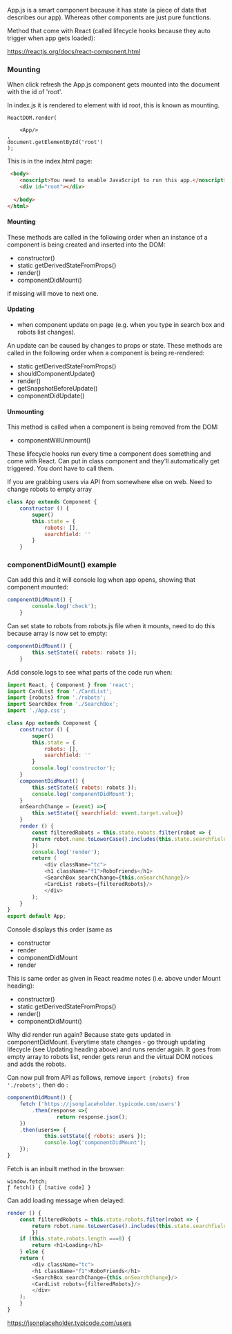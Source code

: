 

App.js is a smart component because it has state (a piece of data that describes our app). Whereas other components are just pure functions.

Method that come with React (called lifecycle hooks because they auto trigger when app gets loaded):

https://reactjs.org/docs/react-component.html

### Mounting ###

When click refresh the App.js component gets mounted into the document with the id of 'root'.

In index.js it is rendered to element with id root, this is known as mounting. 
```
ReactDOM.render(

	<App/>
,
document.getElementById('root')
);
```
This is in the index.html page:

```html
 <body>
    <noscript>You need to enable JavaScript to run this app.</noscript>
    <div id="root"></div>
   
  </body>
</html>
```
#### Mounting ####
These methods are called in the following order when an instance of a component is being created and inserted into the DOM:

* constructor()
* static getDerivedStateFromProps()
* render()
* componentDidMount()

if missing will move to next one. 

#### Updating ####
- when component update on page (e.g. when you type in search box and robots list changes).

An update can be caused by changes to props or state. These methods are called in the following order when a component is being re-rendered:

* static getDerivedStateFromProps()
* shouldComponentUpdate()
* render()
* getSnapshotBeforeUpdate()
* componentDidUpdate()

#### Unmounting ####
This method is called when a component is being removed from the DOM:

* componentWillUnmount()

These lifecycle hooks run every time a component does something and come with React. Can put in class component and they'll automatically get triggered. You dont have to call them. 


If you are grabbing users via API from somewhere else on web. Need to change robots to empty array

```javascript
class App extends Component {
	constructor () {
		super()
		this.state = {
			robots: [],
			searchfield: ''
		}
	}
```

### componentDidMount() example ###

Can add this and it will console log when app opens, showing that component mounted:

```javascript
componentDidMount() {
		console.log('check');
	}
```
Can set state to robots from robots.js file when it mounts, need to do this because array is now set to empty: 

```javascript
componentDidMount() {
		this.setState({ robots: robots });
	}	
```

Add console.logs to see what parts of the code run when: 

```javascript
import React, { Component } from 'react';
import CardList from './CardList';
import {robots} from './robots';
import SearchBox from './SearchBox';
import './App.css';

class App extends Component {
	constructor () {
		super()
		this.state = {
			robots: [],
			searchfield: ''
		}
		console.log('constructor');
	}
	componentDidMount() {
		this.setState({ robots: robots });
		console.log('componentDidMount');
	}
	onSearchChange = (event) =>{
		this.setState({ searchfield: event.target.value})	
	}
	render () {
		const filteredRobots = this.state.robots.filter(robot => {
		return robot.name.toLowerCase().includes(this.state.searchfield.toLowerCase())
		})
		console.log('render');
		return (
			<div className="tc">
			<h1 className="f1">RoboFriends</h1>
			<SearchBox searchChange={this.onSearchChange}/>
			<CardList robots={filteredRobots}/>
			</div>
		);
	}
}
export default App;
```
Console displays this order (same as  

* constructor
* render
* componentDidMount
* render

This is same order as given in React readme notes (i.e. above under Mount heading):

* constructor()
* static getDerivedStateFromProps()
* render()
* componentDidMount()

Why did render run again? Because state gets updated in componentDidMount. Everytime state changes - go through updating lifecycle (see Updating heading above) and runs render again. It goes from empty array to robots list, render gets rerun and the virtual DOM notices and adds the robots.

Can now pull from API as follows, remove ```import {robots} from './robots';``` then do : 

```javascript
componentDidMount() {
	fetch ('https://jsonplaceholder.typicode.com/users')
		.then(response =>{
				return response.json();
	})
	.then(users=> {
			this.setState({ robots: users });
			console.log('componentDidMount');
	});
}
```
Fetch is an inbuilt method in the browser:
```
window.fetch;
ƒ fetch() { [native code] }
```
Can add loading message when delayed: 
```javascript
render () {			
	const filteredRobots = this.state.robots.filter(robot => {
		return robot.name.toLowerCase().includes(this.state.searchfield.toLowerCase())
		})
	if (this.state.robots.length ===0) {
		return <h1>Loading</h1>
	} else {
	return (
		<div className="tc">
		<h1 className="f1">RoboFriends</h1>
		<SearchBox searchChange={this.onSearchChange}/>
		<CardList robots={filteredRobots}/>
		</div>
	);
	}
}
```
https://jsonplaceholder.typicode.com/users
